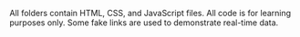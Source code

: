 All folders contain HTML, CSS, and JavaScript files.
All code is for learning purposes only.
Some fake links are used to demonstrate real-time data.

